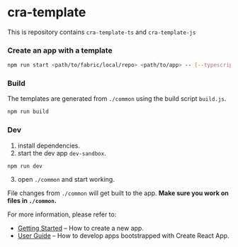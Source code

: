 # cra-template

This is repository contains `cra-template-ts` and `cra-template-js`

### Create an app with a template
```sh
npm run start <path/to/fabric/local/repo> <path/to/app> -- [--typescript] [--start]
```

### Build

The templates are generated from `./common` using the build script `build.js`.

```sh
npm run build
```

### Dev

1. install dependencies.
2. start the dev app `dev-sandbox`.
```sh
npm run dev
```
3. open `./common` and start working.

File changes from `./common` will get built to the app.
**Make sure you work on files in `./common`.**


For more information, please refer to:

- [Getting Started](https://create-react-app.dev/docs/getting-started) – How to create a new app.
- [User Guide](https://create-react-app.dev) – How to develop apps bootstrapped with Create React App.
